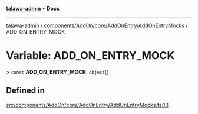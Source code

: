 [**talawa-admin**](../../../../../../README.md) • **Docs**

***

[talawa-admin](../../../../../../modules.md) / [components/AddOn/core/AddOnEntry/AddOnEntryMocks](../README.md) / ADD\_ON\_ENTRY\_MOCK

# Variable: ADD\_ON\_ENTRY\_MOCK

\> `const` **ADD\_ON\_ENTRY\_MOCK**: `object`[]

## Defined in

[src/components/AddOn/core/AddOnEntry/AddOnEntryMocks.ts:13](https://github.com/PalisadoesFoundation/talawa-admin/blob/4bef0939e3fab4672bfd3599312195b8557e01a3/src/components/AddOn/core/AddOnEntry/AddOnEntryMocks.ts#L13)
